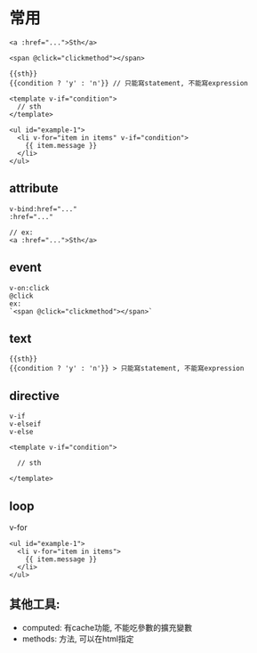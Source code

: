 # 常用
```
<a :href="...">Sth</a>

<span @click="clickmethod"></span>

{{sth}}
{{condition ? 'y' : 'n'}} // 只能寫statement, 不能寫expression

<template v-if="condition">
  // sth
</template>

<ul id="example-1">
  <li v-for="item in items" v-if="condition">
    {{ item.message }}
  </li>
</ul>
```

## attribute

```
v-bind:href="..."
:href="..."

// ex:
<a :href="...">Sth</a>
```

## event

```
v-on:click
@click
ex:
`<span @click="clickmethod"></span>`
```

## text

```
{{sth}}
{{condition ? 'y' : 'n'}} > 只能寫statement, 不能寫expression
```

## directive

```
v-if
v-elseif
v-else
```
```
<template v-if="condition">
  
  // sth
  
</template>
```
## loop

v-for
```
<ul id="example-1">
  <li v-for="item in items">
    {{ item.message }}
  </li>
</ul>
```


## 其他工具:
- computed: 有cache功能, 不能吃參數的擴充變數
- methods: 方法, 可以在html指定

